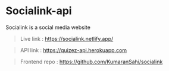 # Socialink-api

Socialink is a social media website 

> Live link : https://socialink.netlify.app/

> API link : https://quizez-api.herokuapp.com

> Frontend repo : https://github.com/KumaranSahi/socialink
